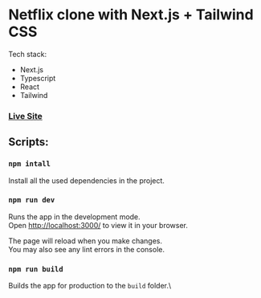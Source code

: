 # Netflix clone with Next.js + Tailwind CSS

Tech stack:

- Next.js
- Typescript
- React
- Tailwind

### [Live Site](netflix-clone-v2-umber.vercel.app)



## Scripts:

### `npm intall`

Install all the used dependencies in the project.

### `npm run dev`

Runs the app in the development mode.\
Open [http://localhost:3000/](http://localhost:3000/) to view it in your browser.

The page will reload when you make changes.\
You may also see any lint errors in the console.

### `npm run build`

Builds the app for production to the `build` folder.\
